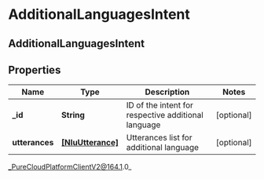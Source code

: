 # AdditionalLanguagesIntent

## AdditionalLanguagesIntent

## Properties

|Name | Type | Description | Notes|
|------------ | ------------- | ------------- | -------------|
| **_id** | **String** | ID of the intent for respective additional language | [optional] |
| **utterances** | [**[NluUtterance]**]([NluUtterance]) | Utterances list for additional language | [optional] |



_PureCloudPlatformClientV2@164.1.0_
